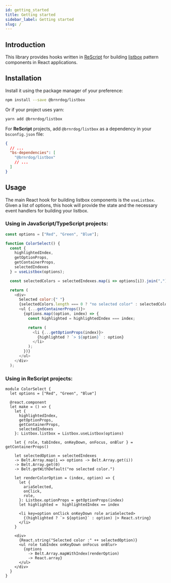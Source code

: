 ```yaml
---
id: getting_started
title: Getting started
sidebar_label: Getting started
slug: /
---
```


## Introduction

This library provides hooks written in [ReScript](https://rescript-lang.org/) for building [listbox](https://www.w3.org/TR/wai-aria-practices-1.1/#Listbox) pattern components in React applications.

## Installation

Install it using the package manager of your preference:

```bash
npm install --save @brnrdog/listbox
```

Or if your project uses yarn:

```bash
yarn add @brnrdog/listbox
```

For **ReScript** projects, add `@brnrdog/listbox` as a dependency in your `bsconfig.json` file:

```json
{
  // ...
  "bs-dependencies": [
    "@brnrdog/listbox"
    // ...
  ]
}
```

## Usage

The main React hook for building listbox components is the `useListbox`. Given a list of options, this hook will provide the state and the necessary event handlers for building your listbox.

### Using in JavaScript/TypeScript projects:

```js
const options = ["Red", "Green", "Blue"];

function ColorSelect() {
  const {
    highlightedIndex,
    getOptionProps,
    getContainerProps,
    selectedIndexes
  } = useListbox(options);

  const selectedColors = selectedIndexes.map(i => options[i]).join(",")

  return (
    <div>
      Selected color:{" "}
      {selectedColors.length === 0 ? "no selected color" : selectedColors}.
      <ul {...getContainerProps()}>
        {options.map((option, index) => {
          const highlighted = highlightedIndex === index;

          return (
            <li {...getOptionProps(index)}>
              {highlighted ? `> ${option}` : option}
            </li>
          );
        })}
      </ul>
    </div>
  );
```

### Using in ReScript projects:

```rescript
module ColorSelect {
  let options = ["Red", "Green", "Blue"]

  @react.component
  let make = () => {
    let {
      highlightedIndex,
      getOptionProps,
      getContainerProps,
      selectedIndexes
    }: Listbox.listbox = Listbox.useListbox(options)

    let { role, tabIndex, onKeyDown, onFocus, onBlur } = getContainerProps()

    let selectedOption = selectedIndexes
    -> Belt.Array.map(i => options -> Belt.Array.get(i))
    -> Belt.Array.get(0)
    -> Belt.getWithDefault("no selected color.")

    let renderColorOption = (index, option) => {
      let {
        ariaSelected,
        onClick,
        role,
      }: Listbox.optionProps = getOptionProps(index)
      let highlighted =  highlightedIndex == index

      <li key=option onClick onKeyDown role ariaSelected>
        {(highlighted ? `> ${option}` : option) |> React.string}
      </li>
    }

    <div>
      {React.string("Selected color :" ++ selectedOption)}
      <ul role tabIndex onKeyDown onFocus onBlur>
        {options
          -> Belt.Array.mapWithIndex(renderOption)
          -> React.array}
      </ul>
    </div>
  }
}
```